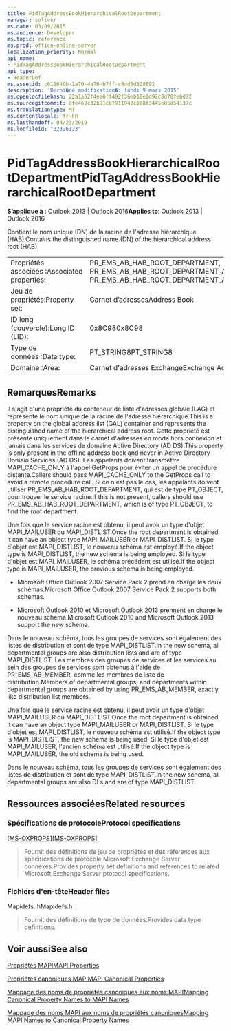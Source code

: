 ```yaml
---
title: PidTagAddressBookHierarchicalRootDepartment
manager: soliver
ms.date: 03/09/2015
ms.audience: Developer
ms.topic: reference
ms.prod: office-online-server
localization_priority: Normal
api_name:
- PidTagAddressBookHierarchicalRootDepartment
api_type:
- HeaderDef
ms.assetid: c611640b-1a70-4a76-b7ff-c8ad8d320892
description: 'Derni�re modification�: lundi 9 mars 2015'
ms.openlocfilehash: 22a1a62f4ee6ff492f36eb18e2d92c8d70febd72
ms.sourcegitcommit: 8fe462c32b91c87911942c188f3445e85a54137c
ms.translationtype: MT
ms.contentlocale: fr-FR
ms.lasthandoff: 04/23/2019
ms.locfileid: "32326123"
---
```

# <a name="pidtagaddressbookhierarchicalrootdepartment"></a><span data-ttu-id="944d7-103">PidTagAddressBookHierarchicalRootDepartment</span><span class="sxs-lookup"><span data-stu-id="944d7-103">PidTagAddressBookHierarchicalRootDepartment</span></span>

  
  
<span data-ttu-id="944d7-104">**S’applique à** : Outlook 2013 | Outlook 2016</span><span class="sxs-lookup"><span data-stu-id="944d7-104">**Applies to**: Outlook 2013 | Outlook 2016</span></span> 
  
 <span data-ttu-id="944d7-105">Contient le nom unique (DN) de la racine de l'adresse hiérarchique (HAB).</span><span class="sxs-lookup"><span data-stu-id="944d7-105">Contains the distinguished name (DN) of the hierarchical address root (HAB).</span></span> 
  
|||
|:-----|:-----|
|<span data-ttu-id="944d7-106">Propriétés associées :</span><span class="sxs-lookup"><span data-stu-id="944d7-106">Associated properties:</span></span>  <br/> |<span data-ttu-id="944d7-107">PR_EMS_AB_HAB_ROOT_DEPARTMENT, PR_EMS_AB_HAB_ROOT_DEPARTMENT_A</span><span class="sxs-lookup"><span data-stu-id="944d7-107">PR_EMS_AB_HAB_ROOT_DEPARTMENT, PR_EMS_AB_HAB_ROOT_DEPARTMENT_A</span></span>  <br/> |
|<span data-ttu-id="944d7-108">Jeu de propriétés:</span><span class="sxs-lookup"><span data-stu-id="944d7-108">Property set:</span></span>  <br/> |<span data-ttu-id="944d7-109">Carnet d’adresses</span><span class="sxs-lookup"><span data-stu-id="944d7-109">Address Book</span></span>  <br/> |
|<span data-ttu-id="944d7-110">ID long (couvercle):</span><span class="sxs-lookup"><span data-stu-id="944d7-110">Long ID (LID):</span></span>  <br/> |<span data-ttu-id="944d7-111">0x8C98</span><span class="sxs-lookup"><span data-stu-id="944d7-111">0x8C98</span></span>  <br/> |
|<span data-ttu-id="944d7-112">Type de données :</span><span class="sxs-lookup"><span data-stu-id="944d7-112">Data type:</span></span>  <br/> |<span data-ttu-id="944d7-113">PT_STRING8</span><span class="sxs-lookup"><span data-stu-id="944d7-113">PT_STRING8</span></span>  <br/> |
|<span data-ttu-id="944d7-114">Domaine :</span><span class="sxs-lookup"><span data-stu-id="944d7-114">Area:</span></span>  <br/> |<span data-ttu-id="944d7-115">Carnet d'adresses Exchange</span><span class="sxs-lookup"><span data-stu-id="944d7-115">Exchange Address Book</span></span>  <br/> |
   
## <a name="remarks"></a><span data-ttu-id="944d7-116">Remarques</span><span class="sxs-lookup"><span data-stu-id="944d7-116">Remarks</span></span>

<span data-ttu-id="944d7-117">Il s'agit d'une propriété du conteneur de liste d'adresses globale (LAG) et représente le nom unique de la racine de l'adresse hiérarchique.</span><span class="sxs-lookup"><span data-stu-id="944d7-117">This is a property on the global address list (GAL) container and represents the distinguished name of the hierarchical address root.</span></span> <span data-ttu-id="944d7-118">Cette propriété est présente uniquement dans le carnet d'adresses en mode hors connexion et jamais dans les services de domaine Active Directory (AD DS).</span><span class="sxs-lookup"><span data-stu-id="944d7-118">This property is only present in the offline address book and never in Active Directory Domain Services (AD DS).</span></span> <span data-ttu-id="944d7-119">Les appelants doivent transmettre MAPI_CACHE_ONLY à l'appel GetProps pour éviter un appel de procédure distante.</span><span class="sxs-lookup"><span data-stu-id="944d7-119">Callers should pass MAPI_CACHE_ONLY to the GetProps call to avoid a remote procedure call.</span></span> <span data-ttu-id="944d7-120">Si ce n'est pas le cas, les appelants doivent utiliser PR_EMS_AB_HAB_ROOT_DEPARTMENT, qui est de type PT_OBJECT, pour trouver le service racine.</span><span class="sxs-lookup"><span data-stu-id="944d7-120">If this is not present, callers should use PR_EMS_AB_HAB_ROOT_DEPARTMENT, which is of type PT_OBJECT, to find the root department.</span></span> 
  
<span data-ttu-id="944d7-121">Une fois que le service racine est obtenu, il peut avoir un type d'objet MAPI_MAILUSER ou MAPI_DISTLIST.</span><span class="sxs-lookup"><span data-stu-id="944d7-121">Once the root department is obtained, it can have an object type MAPI_MAILUSER or MAPI_DISTLIST.</span></span> <span data-ttu-id="944d7-122">Si le type d'objet est MAPI_DISTLIST, le nouveau schéma est employé.</span><span class="sxs-lookup"><span data-stu-id="944d7-122">If the object type is MAPI_DISTLIST, the new schema is being employed.</span></span> <span data-ttu-id="944d7-123">Si le type d'objet est MAPI_MAILUSER, le schéma précédent est utilisé.</span><span class="sxs-lookup"><span data-stu-id="944d7-123">If the object type is MAPI_MAILUSER, the previous schema is being employed.</span></span> 
  
- <span data-ttu-id="944d7-124">Microsoft Office Outlook 2007 Service Pack 2 prend en charge les deux schémas.</span><span class="sxs-lookup"><span data-stu-id="944d7-124">Microsoft Office Outlook 2007 Service Pack 2 supports both schemas.</span></span> 
    
- <span data-ttu-id="944d7-125">Microsoft Outlook 2010 et Microsoft Outlook 2013 prennent en charge le nouveau schéma.</span><span class="sxs-lookup"><span data-stu-id="944d7-125">Microsoft Outlook 2010 and Microsoft Outlook 2013 support the new schema.</span></span>
    
<span data-ttu-id="944d7-126">Dans le nouveau schéma, tous les groupes de services sont également des listes de distribution et sont de type MAPI_DISTLIST.</span><span class="sxs-lookup"><span data-stu-id="944d7-126">In the new schema, all departmental groups are also distribution lists and are of type MAPI_DISTLIST.</span></span> <span data-ttu-id="944d7-127">Les membres des groupes de services et les services au sein des groupes de services sont obtenus à l'aide de PR_EMS_AB_MEMBER, comme les membres de liste de distribution.</span><span class="sxs-lookup"><span data-stu-id="944d7-127">Members of departmental groups, and departments within departmental groups are obtained by using PR_EMS_AB_MEMBER, exactly like distribution list members.</span></span>
  
<span data-ttu-id="944d7-128">Une fois que le service racine est obtenu, il peut avoir un type d'objet MAPI_MAILUSER ou MAPI_DISTLIST.</span><span class="sxs-lookup"><span data-stu-id="944d7-128">Once the root department is obtained, it can have an object type MAPI_MAILUSER or MAPI_DISTLIST.</span></span> <span data-ttu-id="944d7-129">Si le type d'objet est MAPI_DISTLIST, le nouveau schéma est utilisé.</span><span class="sxs-lookup"><span data-stu-id="944d7-129">If the object type is MAPI_DISTLIST, the new schema is being used.</span></span> <span data-ttu-id="944d7-130">Si le type d'objet est MAPI_MAILUSER, l'ancien schéma est utilisé.</span><span class="sxs-lookup"><span data-stu-id="944d7-130">If the object type is MAPI_MAILUSER, the old schema is being used.</span></span> 
  
<span data-ttu-id="944d7-131">Dans le nouveau schéma, tous les groupes de services sont également des listes de distribution et sont de type MAPI_DISTLIST.</span><span class="sxs-lookup"><span data-stu-id="944d7-131">In the new schema, all departmental groups are also DLs and are of type MAPI_DISTLIST.</span></span>
  
## <a name="related-resources"></a><span data-ttu-id="944d7-132">Ressources associées</span><span class="sxs-lookup"><span data-stu-id="944d7-132">Related resources</span></span>

### <a name="protocol-specifications"></a><span data-ttu-id="944d7-133">Spécifications de protocole</span><span class="sxs-lookup"><span data-stu-id="944d7-133">Protocol specifications</span></span>

<span data-ttu-id="944d7-134">[[MS-OXPROPS]](https://msdn.microsoft.com/library/f6ab1613-aefe-447d-a49c-18217230b148%28Office.15%29.aspx)</span><span class="sxs-lookup"><span data-stu-id="944d7-134">[[MS-OXPROPS]](https://msdn.microsoft.com/library/f6ab1613-aefe-447d-a49c-18217230b148%28Office.15%29.aspx)</span></span>
  
> <span data-ttu-id="944d7-135">Fournit des définitions de jeu de propriétés et des références aux spécifications de protocole Microsoft Exchange Server connexes.</span><span class="sxs-lookup"><span data-stu-id="944d7-135">Provides property set definitions and references to related Microsoft Exchange Server protocol specifications.</span></span>
    
### <a name="header-files"></a><span data-ttu-id="944d7-136">Fichiers d'en-tête</span><span class="sxs-lookup"><span data-stu-id="944d7-136">Header files</span></span>

<span data-ttu-id="944d7-137">Mapidefs. h</span><span class="sxs-lookup"><span data-stu-id="944d7-137">Mapidefs.h</span></span>
  
> <span data-ttu-id="944d7-138">Fournit des définitions de type de données.</span><span class="sxs-lookup"><span data-stu-id="944d7-138">Provides data type definitions.</span></span>
    
## <a name="see-also"></a><span data-ttu-id="944d7-139">Voir aussi</span><span class="sxs-lookup"><span data-stu-id="944d7-139">See also</span></span>



[<span data-ttu-id="944d7-140">Propriétés MAPI</span><span class="sxs-lookup"><span data-stu-id="944d7-140">MAPI Properties</span></span>](mapi-properties.md)
  
[<span data-ttu-id="944d7-141">Propriétés canoniques MAPI</span><span class="sxs-lookup"><span data-stu-id="944d7-141">MAPI Canonical Properties</span></span>](mapi-canonical-properties.md)
  
[<span data-ttu-id="944d7-142">Mappage des noms de propriétés canoniques aux noms MAPI</span><span class="sxs-lookup"><span data-stu-id="944d7-142">Mapping Canonical Property Names to MAPI Names</span></span>](mapping-canonical-property-names-to-mapi-names.md)
  
[<span data-ttu-id="944d7-143">Mappage des noms MAPI aux noms de propriétés canoniques</span><span class="sxs-lookup"><span data-stu-id="944d7-143">Mapping MAPI Names to Canonical Property Names</span></span>](mapping-mapi-names-to-canonical-property-names.md)

